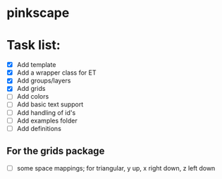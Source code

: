# pinkscape

# Task list: 
- [x] Add template
- [x] Add a wrapper class for ET
- [x] Add groups/layers
- [x] Add grids
- [ ] Add colors
- [ ] Add basic text support
- [ ] Add handling of id's
- [ ] Add examples folder
- [ ] Add definitions
## For the grids package
- [ ] some space mappings; for triangular, y up, x right down, z left down
